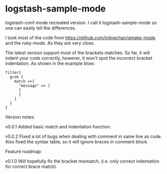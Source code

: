# logstash-sample-mode
logstash-conf-mode recreated version.
I call it logstash-sample-mode so one can easily tell the differences.

I took most of the code from https://github.com/inlinechan/qmake-mode and the ruby-mode. 
As they are very close.

The latest version support most of the brackets matches. 
So far, it will indent your code correctly, however, it won't spot the incorrect bracket indentation.
As shown in the example blow: 

    filter{
      grok {
        match =>{
          "message" => [
          ]
          }
        ]
      }
    }

Version notes:

v0.0.1 Added basic match and indentation function.

v0.0.2 Fixed a lot of bugs when dealing with comment in same line as code. Also fixed the syntax table, so it will ignore braces in comment block.

Feature roadmap:

v0.1.0 Will hopefully fix the bracket mismatch, (i.e. only correct indentation for correct brace match).
